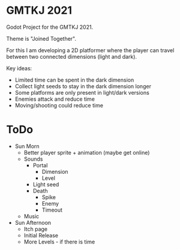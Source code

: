 # GMTKJ 2021

Godot Project  for the GMTKJ 2021.

Theme is "Joined Together".

For this I am developing a 2D platformer where the player can travel between two connected dimensions (light and dark).

Key ideas:

* Limited time can be spent in the dark dimension
* Collect light seeds to stay in the dark dimension longer
* Some platforms are only present in light/dark versions
* Enemies attack and reduce time
* Moving/shooting could reduce time

# ToDo

* Sun Morn
    * Better player sprite + animation (maybe get online)
    * Sounds
        * Portal
            * Dimension
            * Level
        * Light seed
        * Death
            * Spike
            * Enemy
            * Timeout
    * Music
* Sun Afternoon
    * Itch page
    * Initial Release
    * More Levels - if there is time
